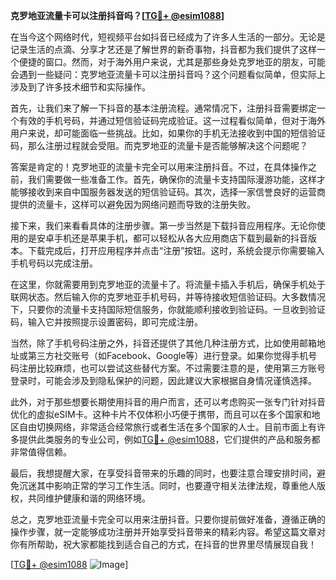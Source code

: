 **克罗地亚流量卡可以注册抖音吗？[[TG💪+ @esim1088](https://t.me/s/esim1088)]**

在当今这个网络时代，短视频平台如抖音已经成为了许多人生活的一部分。无论是记录生活的点滴、分享才艺还是了解世界的新奇事物，抖音都为我们提供了这样一个便捷的窗口。然而，对于海外用户来说，尤其是那些身处克罗地亚的朋友，可能会遇到一些疑问：克罗地亚流量卡可以注册抖音吗？这个问题看似简单，但实际上涉及到了许多技术细节和实际操作。

首先，让我们来了解一下抖音的基本注册流程。通常情况下，注册抖音需要绑定一个有效的手机号码，并通过短信验证码完成验证。这一过程看似简单，但对于海外用户来说，却可能面临一些挑战。比如，如果你的手机无法接收到中国的短信验证码，那么注册过程就会受阻。而克罗地亚的流量卡是否能够解决这个问题呢？

答案是肯定的！克罗地亚的流量卡完全可以用来注册抖音。不过，在具体操作之前，我们需要做一些准备工作。首先，确保你的流量卡支持国际漫游功能，这样才能够接收到来自中国服务器发送的短信验证码。其次，选择一家信誉良好的运营商提供的流量卡，这样可以避免因为网络问题而导致的注册失败。

接下来，我们来看看具体的注册步骤。第一步当然是下载抖音应用程序。无论你使用的是安卓手机还是苹果手机，都可以轻松从各大应用商店下载到最新的抖音版本。下载完成后，打开应用程序并点击“注册”按钮。这时，系统会提示你需要输入手机号码以完成注册。

在这里，你就需要用到克罗地亚的流量卡了。将流量卡插入手机后，确保手机处于联网状态。然后输入你的克罗地亚手机号码，并等待接收短信验证码。大多数情况下，只要你的流量卡支持国际短信服务，你就能顺利接收到验证码。一旦收到验证码，输入它并按照提示设置密码，即可完成注册。

当然，除了手机号码注册之外，抖音还提供了其他几种注册方式，比如使用邮箱地址或第三方社交账号（如Facebook、Google等）进行登录。如果你觉得手机号码注册比较麻烦，也可以尝试这些替代方案。不过需要注意的是，使用第三方账号登录时，可能会涉及到隐私保护的问题，因此建议大家根据自身情况谨慎选择。

此外，对于那些想要长期使用抖音的用户而言，还可以考虑购买一张专门针对抖音优化的虚拟eSIM卡。这种卡片不仅体积小巧便于携带，而且可以在多个国家和地区自由切换网络，非常适合经常旅行或者生活在多个国家的人士。目前市面上有许多提供此类服务的专业公司，例如[TG💪+ @esim1088](https://t.me/s/esim1088)，它们提供的产品和服务都非常值得信赖。

最后，我想提醒大家，在享受抖音带来的乐趣的同时，也要注意合理安排时间，避免沉迷其中影响正常的学习工作生活。同时，也要遵守相关法律法规，尊重他人版权，共同维护健康和谐的网络环境。

总之，克罗地亚流量卡完全可以用来注册抖音。只要你提前做好准备，遵循正确的操作步骤，就一定能够成功注册并开始享受抖音带来的精彩内容。希望这篇文章对你有所帮助，祝大家都能找到适合自己的方式，在抖音的世界里尽情展现自我！

[[TG💪+ @esim1088](https://t.me/s/esim1088) ![Image](https://i.postimg.cc/4NQfJmqS/Snipaste-2025-05-13-00-14-12.png)]
